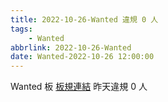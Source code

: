 ```yaml
---
title: 2022-10-26-Wanted 違規 0 人
tags:
    - Wanted
abbrlink: 2022-10-26-Wanted
date: Wanted-2022-10-26 12:00:00
---
```

Wanted 板 [板規連結](https://www.ptt.cc/bbs/Wanted/M.1608829773.A.D3B.html)
昨天違規 0 人

